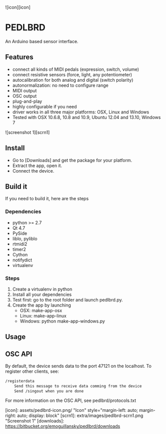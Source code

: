 ![icon][icon]

# PEDLBRD

An Arduino based sensor interface.

## Features

* connect all kinds of MIDI pedals (expression, switch, volume)
* connect resistive sensors (force, light, any potentiometer)
* autocalibration for both analog and digital (switch polarity)
* autonormalization: no need to configure range
* MIDI output 
* OSC output
* plug-and-play
* highly configurable if you need
* driver works in all three major platforms: OSX, Linux and Windows
* Tested with OSX 10.6.8, 10.8 and 10.9, Ubuntu 12.04 and 13.10, Windows 7

![screenshot 1][scrn1]


## Install

* Go to [Downloads] and get the package for your platform. 
* Extract the app, open it.
* Connect the device. 

## Build it

If you need to build it, here are the steps

### Dependencies

* python >= 2.7
* Qt 4.7
* PySide
* liblo, pyliblo
* rtmidi2
* timer2
* Cython
* notifydict
* virtualenv

### Steps

1. Create a virtualenv in python
2. Install all your dependencies
3. Test first: go to the root folder and launch pedlbrd.py. 
4. Create the app by launching
    * OSX: make-app-osx
    * Linux: make-app-linux
    * Windows: python make-app-windows.py

## Usage

## OSC API

By default, the device sends data to the port 47121 on the localhost. To register other clients, see:

    /registerdata
        Send this message to receive data comming from the device
        Send /singout when you are done

For more information on the OSC API, see pedlbrd/protocols.txt

[icon]: assets/pedlbrd-icon.png/ "Icon" style="margin-left: auto; margin-right: auto; display: block"
[scrn1]: extra/images/pedlbrd-scrn1.png "Screenshot 1"
[downloads]: https://bitbucket.org/emoguillansky/pedlbrd/downloads